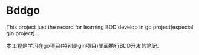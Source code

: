 Bddgo
==========

This project just the record for learning BDD develop in go project(especial gin project).

本工程是学习在go项目(特别是gin项目)里面执行BDD开发的笔记。